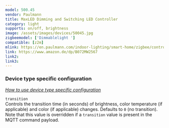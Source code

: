 ```yaml
---
model: 500.45
vendor: Paulmann
title: MaxLED Dimming and Switching LED Controller
category: light
supports: on/off, brightness
image: /assets/images/devices/50045.jpg
zigbeemodel: ['Dimmablelight ']
compatible: [z2m]
mlink: https://en.paulmann.com/indoor-lighting/smart-home/zigbee/controlling/smarthome-zigbee-maxled-dimming-and-switching-controller-max.-144w/50045
link: https://www.amazon.de/dp/B072MW2567
link2: 
link3: 
---
```

### Device type specific configuration
*[How to use device type specific configuration](https://www.zigbee2mqtt.io/information/configuration)*


`transition`   
Controls the transition time (in seconds) of brightness,
color temperature (if applicable) and color (if applicable) changes. Defaults to `0` (no transition).
Note that this value is overridden if a `transition` value is present in the MQTT command payload. 
